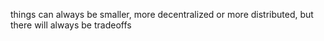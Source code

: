 things can always be smaller, more decentralized or more distributed, but there will always be tradeoffs

